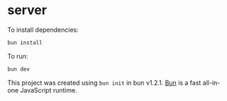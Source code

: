 # server

To install dependencies:

```bash
bun install
```

To run:

```bash
bun dev
```

This project was created using `bun init` in bun v1.2.1. [Bun](https://bun.sh) is a fast all-in-one JavaScript runtime.
